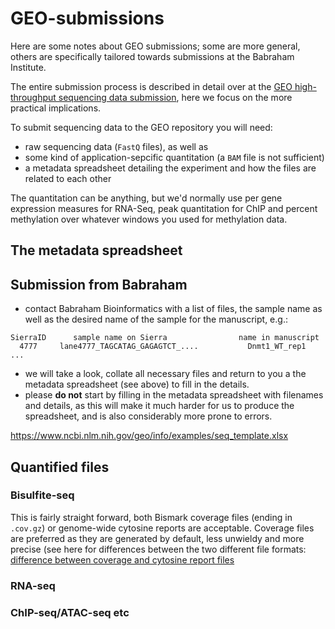 # GEO-submissions

Here are some notes about GEO submissions; some are more general, others are specifically tailored towards submissions at the Babraham Institute.

The entire submission process is described in detail over at the [GEO high-throughput sequencing data submission](https://www.ncbi.nlm.nih.gov/geo/info/seq.html), here we focus on the more practical implications.

To submit sequencing data to the GEO repository you will need:
 - raw sequencing data (`FastQ` files), as well as 
 - some kind of application-sepcific quantitation (a `BAM` file is not sufficient)
 - a metadata spreadsheet detailing the experiment and how the files are related to each other
 
 
 The quantitation can be anything, but we'd normally use per gene expression measures for RNA-Seq, peak quantitation for ChIP and percent methylation over whatever windows you used for methylation data.

## The metadata spreadsheet

## Submission from Babraham

- contact Babraham Bioinformatics with a list of files, the sample name as well as the desired name of the sample for the manuscript, e.g.:

```
SierraID      sample name on Sierra                name in manuscript
  4777     lane4777_TAGCATAG_GAGAGTCT_....           Dnmt1_WT_rep1
...
```

- we will take a look, collate all necessary files and return to you a the metadata spreadsheet (see above) to fill in the details.
- please **do not** start by filling in the metadata spreadsheet with filenames and details, as this will make it much harder for us to produce the spreadsheet, and is also considerably more prone to errors.

https://www.ncbi.nlm.nih.gov/geo/info/examples/seq_template.xlsx

## Quantified files

### Bisulfite-seq 

This is fairly straight forward, both Bismark coverage files (ending in `.cov.gz`) or genome-wide cytosine reports are acceptable. Coverage files are preferred as they are generated by default, less unwieldy and more precise (see here for differences between the two different file formats: [difference between coverage and cytosine report files](https://github.com/FelixKrueger/Bismark/blob/master/Docs/FAQ.md#context-changediscrepancy-between-bismark-coverage-and-genome-wide-cytosine-reports)

### RNA-seq

### ChIP-seq/ATAC-seq etc

